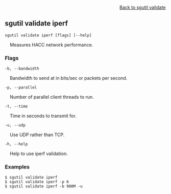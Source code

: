 <div id="readme" class="Box-body readme blob js-code-block-container">
<article class="markdown-body entry-content p-3 p-md-6" itemprop="text">
<p align="right">
<a href="https://github.com/fpgasystems/hacc/blob/main/cli/docs/sgutil-validate.md#sg-validate">Back to sgutil validate</a>
</p>

## sgutil validate iperf

<code>sgutil validate iperf [flags] [--help]</code>
<p>
  &nbsp; &nbsp; Measures HACC network performance. 
</p>
<!-- The number of parallel client threads to run is four by default. -->

### Flags
<code>-b, --bandwidth <string></code>
<p>
  &nbsp; &nbsp; Bandwidth to send at in bits/sec or packets per second.
</p>
<code>-p, --parallel <string></code>
<p>
  &nbsp; &nbsp; Number of parallel client threads to run.
</p>
<code>-t, --time <string></code>
<p>
  &nbsp; &nbsp; Time in seconds to transmit for.
</p>
<code>-u, --udp <string></code>
<p>
  &nbsp; &nbsp; Use UDP rather than TCP.
</p>

<code>-h, --help <string></code>
<p>
  &nbsp; &nbsp; Help to use iperf validation.
</p>

### Examples
```
$ sgutil validate iperf
$ sgutil validate iperf -p 6
$ sgutil validate iperf -b 900M -u
```